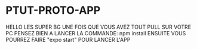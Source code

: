 # PTUT-PROTO-APP

HELLO LES SUPER BG
UNE FOIS QUE VOUS AVEZ TOUT PULL SUR VOTRE PC PENSEZ BIEN A LANCER LA COMMANDE: npm install
ENSUITE VOUS POURREZ FAIRE "expo start" POUR LANCER L'APP
